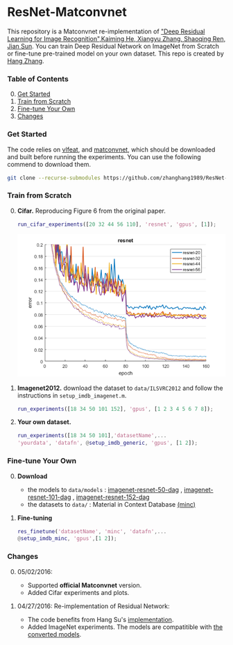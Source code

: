 # ResNet-Matconvnet

This repository is a Matconvnet re-implementation of ["Deep Residual Learning for Image Recognition",Kaiming He, Xiangyu Zhang, Shaoqing Ren, Jian Sun](http://arxiv.org/abs/1512.03385). You can train Deep Residual Network on ImageNet from Scratch or fine-tune pre-trained model on your own dataset. This repo is created by [Hang Zhang](http://www.hangzh.com).

### Table of Contents
0. [Get Started](#get-started)
0. [Train from Scratch](#train-from-scratch)
0. [Fine-tune Your Own](#fine-tune-your-own)
0. [Changes](#changes)

### Get Started

The code relies on [vlfeat](http://www.vlfeat.org/), and [matconvnet](http://www.vlfeat.org/matconvnet/), which should be downloaded and built before running the experiments. You can use the following commend to download them.
```sh
git clone --recurse-submodules https://github.com/zhanghang1989/ResNet-Matconvnet.git
```
	
### Train from Scratch
0. **Cifar.** Reproducing Figure 6 from the original paper.
	```matlab
	run_cifar_experiments([20 32 44 56 110], 'resnet', 'gpus', [1]);
	```
	![training test curve](figure/resnet_cifar.png "Cifar Experiments")
	
0. **Imagenet2012.** download the dataset to `data/ILSVRC2012` and follow the instructions in `setup_imdb_imagenet.m`.
	```matlab
	run_experiments([18 34 50 101 152], 'gpus', [1 2 3 4 5 6 7 8]);
	```

0. **Your own dataset.** 
	```matlab
	run_experiments([18 34 50 101],'datasetName',...
	'yourdata', 'datafn', @setup_imdb_generic, 'gpus', [1 2]);
	```

### Fine-tune Your Own

0. **Download** 
	- the models to `data/models` : [imagenet-resnet-50-dag](http://www.vlfeat.org/matconvnet/pretrained) 
, [imagenet-resnet-101-dag](http://www.vlfeat.org/matconvnet/pretrained) 
, [imagenet-resnet-152-dag](http://www.vlfeat.org/matconvnet/pretrained) 
	- the datasets to `data/` : Material in Context Database [(minc)](http://opensurfaces.cs.cornell.edu/publications/minc/)

0. **Fine-tuning**
	```matlab
	res_finetune('datasetName', 'minc', 'datafn',...
	@setup_imdb_minc, 'gpus',[1 2]);
	```

### Changes
0. 05/02/2016: 
	- Supported **official Matconvnet** version.
	- Added Cifar experiments and plots.

0. 04/27/2016: Re-implementation of Residual Network:
	- The code benefits from Hang Su's [implementation](https://github.com/suhangpro/matresnet). 
	- Added ImageNet experiments. The models are compatitible with [the converted models](http://www.vlfeat.org/matconvnet/pretrained). 
